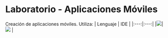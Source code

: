 # Laboratorio - Aplicaciones Móviles
Creación de aplicaciones móviles.
Utiliza:
| Lenguaje | IDE |
|:---:|:---:|
|![](https://img.shields.io/badge/java-%23ED8B00.svg?style=for-the-badge&logo=java&logoColor=white)| ![](https://img.shields.io/badge/Android-3DDC84?style=for-the-badge&logo=android&logoColor=white) |
